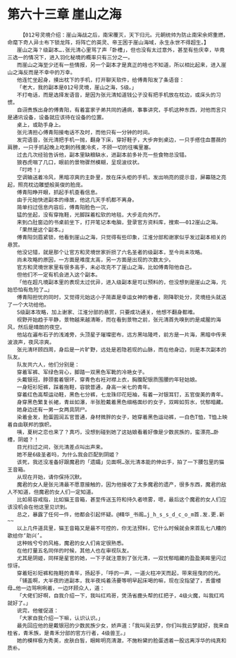 # 第六十三章 崖山之海
        【012号灵境介绍：崖山海战之后，南宋覆灭，天下归元。元朝统帅为防止南宋余烬重燃，命麾下奇人异士布下锁龙阵，将阵亡的英灵、帝王困于崖山海域，永生永世不得超生。】
       崖山之海？级副本….张元清心里骂了声「卧槽」，但也没有太过意外，甚至有些庆幸，毕竟三选一的情况下，进入羽化秘境的概率只有三分之一。
       而崖山之海至少还有一些情报，另一个副本才是真正的啥也不知道，所以相比起来，进入崖山之海反而是不幸中的万幸。
       他连忙坐起身，摸出枕下的手机，打开聊天软件，给傅青阳发了条语音：
       「老大，我的副本是012号灵境，崖山之海，S级。」
       不打电话，而是选择发语音，是因为张元清知道钱公子没有把手机放在枕边，或床头的习惯。
       自诩贵族出身的傅青阳，有着富家子弟共同的通病，事事讲究，手机这种东西，对他而言只是通讯设备，设备就应该待在设备的位置。
       桌上，或助手身上。
       张元清担心傅青阳接电话不及时，而他只有一分钟的时间。
       发完语音，张元清把手机一抛，翻身下床，穿好鞋子，大步奔到桌边，一只手搭住血蔷薇的肩膀，一只手抓起晚上吃剩的残羹冷炙，不顾一切的往嘴里塞。
       过去几次经验告诉他，副本里缺粮缺水，进副本前多补充一些食物总没错。
       狼吞虎咽了几口，眼前的景物骤然模糊，呈现波纹状。
       「叮咚！」
       空调输送着冷风，黑暗凉爽的主卧里，放在床头柜的手机，发出响亮的提示音，屏幕随之亮起，照亮枕边雕塑般英俊的脸庞。
       傅青阳睁开眼，抓起手机查看信息。
       由于元始快进副本的缘故，他这几天手机都不离身。
       简单扫过信息内容后，傅青阳脸色一沉，
       猛的坐起，没有穿拖鞋，光脚踩着松软的地毯，大步走向外厅。
       来到凸肚窗边的书桌前坐下，打开笔记本电脑，登录官方资料库，搜索——012崖山之海。
       「果然是这个副本。」
       傅青阳剑眉紧锁，他看到崖山之海，只觉得有些印象，江淮分部和谢家似乎发过副本相关的悬赏。
       他没记错，就是那个让官方和灵境世家折损了六名圣者的级副本，至今尚未攻略。
       尚未攻略的原因，一方面是难度太高，另一方面是出现的次数太少。
       官方和灵境世家里有很多高手，未必攻克不了崖山之海，比如傅青阳他自己。
       但他们不一定有机会进入这个副本。
       「他在超凡境副本里的表现太过优异，进入级副本是可以预料的，但没想到是崖山之海，元始恐怕有危险了…」
       傅青阳担忧的同时，又觉得元始这小子简直是幸运女神的眷者，刚降职处分，灵境扭头就送了一个大功给他。
       S级副本攻略，加上谢家、江淮分部的悬赏，只要成功通关，他想不翻身都难。
       视野开始趋于平静，景物越来越清晰，而在看到景物之前，张元清首先嗅到的是咸腥的海风，然后是晴朗的夜空。
       他站在遍布石子的浅滩旁，头顶星子璀璨密布，远方黑咕隆咚，前方是一片海，黑暗中传来波浪声，夜风凉爽。
       张元清环顾四周，身后是一片旷野，远处是若隐若现的山脉，而在他身边，则是本次副本的队友。
       队友共六人，他们分别是：
       穿着军裤、军绿色背心，脚踏一双黑色军靴的冷艳女子。
       头戴银冠，脖颈套着银环，穿青色右衽对襟上衣，胸腹配银质围腰的年轻姑娘。
       一身短衫短裤，踩着拖鞋，容貌普通，身高一米七的青年。
       穿着红色高帮运动鞋，黑色七分裤，七龙珠印花短袖，有着一对银耳钉，五官俊美的青年。
       身穿黑色繁复长裙，青丝如瀑，半张脸戴着黑色细格面纱的女子，双眸如剪水，忧郁暗藏。
       她身边还有一男一女两具阴尸。
       染着金发，脸蛋圆润五官普通，身材微胖的女子，她穿着黑色运动裤，一白色T恤，T恤上映着自由联邦的旗帜。
       咦，夏树之恋也来了？真巧，没想到碰到她了这姑娘看着好像是少数民族的，蛮漂亮…卧槽，阴姬？！
       目光扫过之间，张元清差点叫出声来。
       她不是6级圣者吗，为什么我会匹配到阴姬？
       该死，我还没准备好跟魔君的「遗孀」见面啊…张元清本能的伸出手，拍了一下腰包里的猫王音箱。
       从现在开始，请你保持沉默。
       魔君的女人是张元清最不愿意接触的，因为他接收了太多魔君的遗产，很多东西，魔君的敌人不知道，但魔君的女人们一定知道。
       比如易容戒指，比如猫王音箱，甚至传送玉符和持久者喷雾，嗯，最后这个魔君的女人们应该没机会在他这里见识到。
       总之，暴露了任何一件，他都会引起怀疑。@精华_书阁…j_h_s_s_d_c_o_m首.发.更.新~~
       以上几件道具里，猫王音箱又是最不可控的，你无法预料，它什么时候就会来首乱七八糟的歌给你‘助兴’。
       这种贱兮兮的风格，魔君的女人们肯定很熟悉。
       在他打量五名同伴的时候，其他人也在审视队友。
       尤其是阴姬，同样是星官的她，一下子就注意到了张元清，一双忧郁暗藏的盈盈美眸里闪过惊讶。
       穿着短衫短裤和拖鞋的青年，扬起手，「呼的一声，一道火柱冲天而起，带来摇曳的的光。
       「铺盖啊，大半夜的进副本，我半夜炖着汤要等明早起床喝的嘛，现在没指望了，丢雷楼母…他一边骂咧咧着，一边环顾众人，道：
       「大佬们好啊，自我介绍一下，我叫红鸡哥，煲汤省鹿头帮的扛把子，4级火魔，叫我红鸡就好了。」
       说完，他催促道：
       「大家自我介绍一下嘛，认识认识。」
       最先回应他的是戴银冠的少数民族少女，娇声道：「我叫吴云梦，你们叫我云梦就好，我来自桂省，青禾族，是青禾分部的官方行者，4级兽王。」
       她的模样极为秀美，皮肤白皙，眼眸明亮清澈，不施粉黛的脸蛋透着一股远离浮华的纯真和质朴。